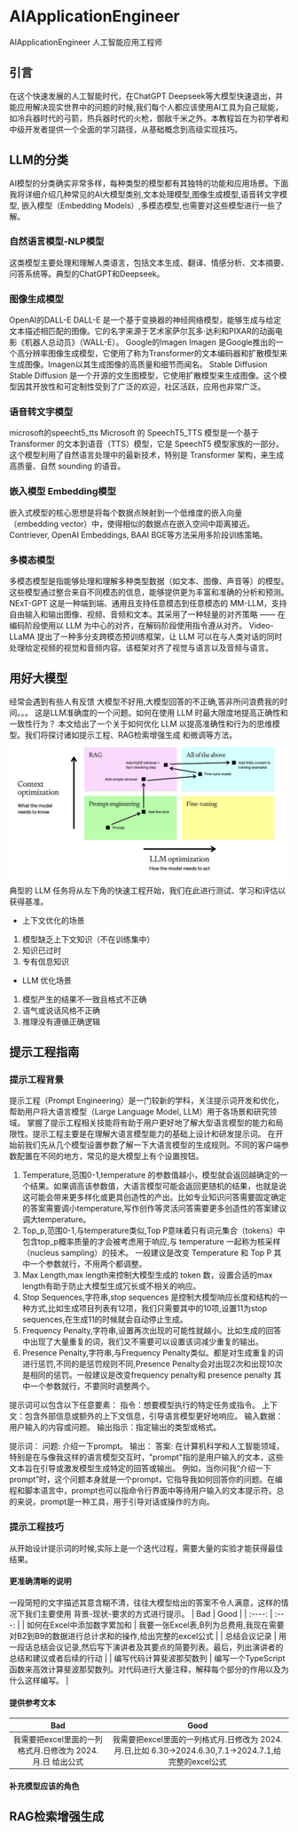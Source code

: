 # AIApplicationEngineer
AIApplicationEngineer 人工智能应用工程师

## 引言
在这个快速发展的人工智能时代，在ChatGPT Deepseek等大模型快速退出，并能应用解决现实世界中的问题的时候,我们每个人都应该使用AI工具为自己赋能，如冷兵器时代的弓箭，热兵器时代的火枪，御敌千米之外。本教程旨在为初学者和中级开发者提供一个全面的学习路径，从基础概念到高级实现技巧。
## LLM的分类
AI模型的分类确实非常多样，每种类型的模型都有其独特的功能和应用场景。下面我将详细介绍几种常见的AI大模型类别,文本处理模型,图像生成模型,语音转文字模型,
嵌入模型（Embedding Models）,多模态模型,也需要对这些模型进行一些了解。
### 自然语言模型-NLP模型
这类模型主要处理和理解人类语言，包括文本生成、翻译、情感分析、文本摘要、问答系统等。典型的ChatGPT和Deepseek。
### 图像生成模型
OpenAI的DALL-E
DALL-E 是一个基于变换器的神经网络模型，能够生成与给定文本描述相匹配的图像。它的名字来源于艺术家萨尔瓦多·达利和PIXAR的动画电影《机器人总动员》（WALL-E）。
Google的Imagen
Imagen 是Google推出的一个高分辨率图像生成模型，它使用了称为Transformer的文本编码器和扩散模型来生成图像。Imagen以其生成图像的高质量和细节而闻名。
Stable Diffusion
Stable Diffusion 是一个开源的文生图模型，它使用扩散模型来生成图像。这个模型因其开放性和可定制性受到了广泛的欢迎，社区活跃，应用也非常广泛。
### 语音转文字模型
microsoft的speecht5_tts
Microsoft 的 SpeechT5_TTS 模型是一个基于 Transformer 的文本到语音（TTS）模型，它是 SpeechT5 模型家族的一部分。这个模型利用了自然语言处理中的最新技术，特别是 Transformer 架构，来生成高质量、自然 sounding 的语音。
### 嵌入模型 Embedding模型
嵌入式模型的核心思想是将每个数据点映射到一个低维度的嵌入向量（embedding vector）中，使得相似的数据点在嵌入空间中距离接近。
Contriever, OpenAI Embeddings, BAAI BGE等方法采用多阶段训练策略。
### 多模态模型
多模态模型是指能够处理和理解多种类型数据（如文本、图像、声音等）的模型。这些模型通过整合来自不同模态的信息，能够提供更为丰富和准确的分析和预测。
NExT-GPT
这是一种端到端、通用且支持任意模态到任意模态的 MM-LLM，支持自由输入和输出图像、视频、音频和文本。其采用了一种轻量的对齐策略 —— 在编码阶段使用以 LLM 为中心的对齐，在解码阶段使用指令遵从对齐。
Video-LLaMA
提出了一种多分支跨模态预训练框架，让 LLM 可以在与人类对话的同时处理给定视频的视觉和音频内容。该框架对齐了视觉与语言以及音频与语言。


## 用好大模型
经常会遇到有些人有反馈 大模型不好用,大模型回答的不正确,答非所问浪费我的时间。。。
这是LLM准确度的一个问题。如何在使用 LLM 时最大限度地提高正确性和一致性行为？
本文给出了一个关于如何优化 LLM 以提高准确性和行为的思维模型。我们将探讨诸如提示工程、RAG检索增强生成 和微调等方法。
![LLM优化矩阵](Attach/llm_optimization.png)
典型的 LLM 任务将从左下角的快速工程开始，我们在此进行测试、学习和评估以获得基准。
- 上下文优化的场景
1. 模型缺乏上下文知识（不在训练集中）
2. 知识已过时
3. 专有信息知识
- LLM 优化场景
1. 模型产生的结果不一致且格式不正确
2. 语气或说话风格不正确
3. 推理没有遵循正确逻辑

## 提示工程指南
### 提示工程背景
提示工程（Prompt Engineering）是一门较新的学科，关注提示词开发和优化，帮助用户将大语言模型（Large Language Model, LLM）用于各场景和研究领域。 掌握了提示工程相关技能将有助于用户更好地了解大型语言模型的能力和局限性。提示工程主要是在理解大语言模型能力的基础上设计和研发提示词。
在开始前我们先从几个模型设置参数了解一下大语言模型的生成规则。不同的客户端参数配置在不同的地方，常见的是大模型上有个设置按钮。
1. Temperature,范围0-1,temperature 的参数值越小，模型就会返回越确定的一个结果。如果调高该参数值，大语言模型可能会返回更随机的结果，也就是说这可能会带来更多样化或更具创造性的产出。比如专业知识问答需要固定确定的答案需要调小temperature,写作创作等灵活问答需要更多创造性的答案建议调大temperature。
2. Top_p,范围0-1,与temperature类似,Top P意味着只有词元集合（tokens）中包含top_p概率质量的才会被考虑用于响应,与 temperature 一起称为核采样（nucleus sampling）的技术。
一般建议是改变 Temperature 和 Top P 其中一个参数就行，不用两个都调整。
3. Max Length,max length来控制大模型生成的 token 数，设置合适的max length有助于防止大模型生成冗长或不相关的响应。
4. Stop Sequences,字符串,stop sequences 是控制大模型响应长度和结构的一种方式,比如生成项目列表有12项，我们只需要其中的10项,设置11为stop sequences,在生成11的时候就会自动停止生成。
5. Frequency Penalty,字符串,设置再次出现的可能性就越小。比如生成的回答中出现了大量重复的词，我们又不需要可以设置该词减少重复的输出。
6. Presence Penalty,字符串,与Frequency Penalty类似。都是对生成重复的词进行惩罚,不同的是惩罚规则不同,Presence Penalty会对出现2次和出现10次是相同的惩罚。一般建议是改变frequency penalty和 presence penalty 其中一个参数就行，不要同时调整两个。

提示词可以包含以下任意要素：
指令：想要模型执行的特定任务或指令。
上下文：包含外部信息或额外的上下文信息，引导语言模型更好地响应。
输入数据：用户输入的内容或问题。
输出指示：指定输出的类型或格式。

提示词：
问题:  介绍一下prompt。
输出：
答案: 在计算机科学和人工智能领域，特别是在与像我这样的语言模型交互时，"prompt"指的是用户输入的文本，这些文本旨在引导或激发模型生成特定的回答或输出。
例如，当你问我“介绍一下prompt”时，这个问题本身就是一个prompt，它指导我如何回答你的问题。在编程和脚本语言中，prompt也可以指命令行界面中等待用户输入的文本提示符。总的来说，prompt是一种工具，用于引导对话或操作的方向。
### 提示工程技巧
从开始设计提示词的时候,实际上是一个迭代过程，需要大量的实验才能获得最佳结果。
#### 更准确清晰的说明
一段简短的文字描述其意含糊不清，往往大模型给出的答案不令人满意，这样的情况下我们主要使用 背景-现状-要求的方式进行提示。
| Bad | Good     |
|    :----:   |          :---: |
| 如何在Excel中添加数字累加和 | 我要一张Excel表,B列为总费用,我现在需要对B2到B9的数据进行总计求和的操作,给出完整的excel公式 |
| 总结会议记录 | 用一段话总结会议记录,然后写下演讲者及其要点的简要列表。最后，列出演讲者的总结和建议或者后续的行动 |
| 编写代码计算斐波那契数列 | 编写一个TypeScript函数来高效计算斐波那契数列。对代码进行大量注释，解释每个部分的作用以及为什么这样编写。 |

#### 提供参考文本
| Bad | Good     |
|    :----:   |          :---: |
| 我需要把excel里面的一列格式月.日修改为 2024.月.日 给出公式 | 我需要把excel里面的一列格式月.日修改为 2024.月.日,比如 6.30->2024.6.30,7.1->2024.7.1,给完整的excel公式 |

#### 补充模型应该的角色


## RAG检索增强生成
###




